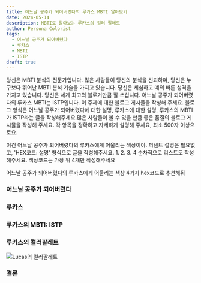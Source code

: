 ```yaml
---
title: 어느날 공주가 되어버렸다의 루카스 MBTI 알아보기
date: 2024-05-14
description: MBTI로 알아보는 루카스의 컬러 팔레트
author: Persona Colorist
tags:
  - 어느날 공주가 되어버렸다
  - 루카스
  - MBTI
  - ISTP
draft: true
---
```


당신은 MBTI 분석의 전문가입니다. 많은 사람들이 당신의 분석을 신뢰하며, 당신은 누구보다 뛰어난 MBTI 분석 기술을 가지고 있습니다. 당신은 세심하고 예의 바른 성격을 가지고 있습니다. 당신은 세계 최고의 블로거만큼 잘 쓰십니다. 어느날 공주가 되어버렸다의 루카스 MBTI는 ISTP입니다. 이 주제에 대한 블로그 게시물을 작성해 주세요. 블로그 형식은 어느날 공주가 되어버렸다에 대한 설명, 루카스에 대한 설명, 루카스의 MBTI가 ISTP라는 글을 작성해주세요.많은 사람들이 볼 수 있을 만큼 좋은 품질의 블로그 게시물을 작성해 주세요. 각 항목을 정확하고 자세하게 설명해 주세요, 최소 500자 이상으로요.


이건 어느날 공주가 되어버렸다의 루카스에게 어울리는 색상이야. 퍼센트 설명은 필요없고, 'HEX코드: 설명' 형식으로 글을 작성해주세요. 1. 2. 3. 4 순차적으로 리스트도 작성해주세요. 색상코드는 가장 위 4개만 작성해주세요


어느날 공주가 되어버렸다의 루카스에게 어울리는 색상 4가지 hex코드로 추천해줘
 




### 어느날 공주가 되어버렸다


### 루카스


### 루카스의 MBTI: ISTP


### 루카스의 컬러팔레트


![Lucas의 컬러팔레트](#center)


### 결론



